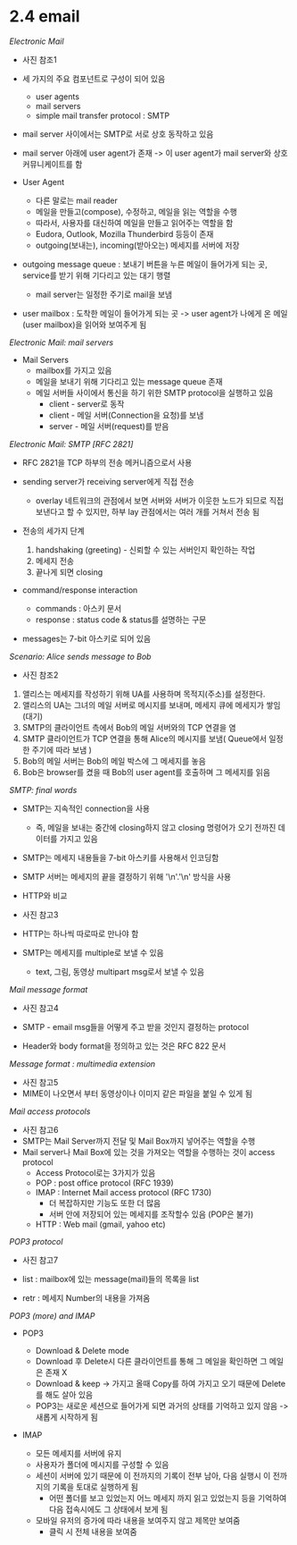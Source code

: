 ﻿# 2.4 email

*Electronic Mail*

* 사진 참조1

* 세 가지의 주요 컴포넌트로 구성이 되어 있음
	* user agents 
	* mail servers
	* simple mail transfer protocol : SMTP

* mail server 사이에서는 SMTP로 서로 상호 동작하고 있음 
* mail server 아래에 user agent가 존재 -> 이 user agent가 mail server와 상호 커뮤니케이트를 함

* User Agent
	* 다른 말로는 mail reader 
	* 메일을 만들고(compose), 수정하고, 메일을 읽는 역할을 수행
	* 따라서, 사용자를 대신하여 메일을 만들고 읽어주는 역할을 함 
	* Eudora, Outlook, Mozilla Thunderbird 등등이 존재
	* outgoing(보내는), incoming(받아오는) 메세지를 서버에 저장 

* outgoing message queue : 보내기 버튼을 누른 메일이 들어가게 되는 곳, service를 받기 위해 기다리고 있는 대기 행렬 
	* mail server는 일정한 주기로 mail을 보냄 
* user mailbox : 도착한 메일이 들어가게 되는 곳 -> user agent가 나에게 온 메일(user mailbox)을 읽어와 보여주게 됨 

*Electronic Mail: mail servers* 

* Mail Servers
	* mailbox를 가지고 있음
	* 메일을 보내기 위해 기다리고 있는 message queue 존재 
	* 메일 서버들 사이에서 통신을 하기 위한 SMTP protocol을 실행하고 있음
		* client - server로 동작
		* client - 메일 서버(Connection을 요청)를 보냄
		* server - 메일 서버(request)를 받음  

*Electronic Mail: SMTP [RFC 2821]*

* RFC 2821을 TCP 하부의 전송 메커니즘으로서 사용 
* sending server가 receiving server에게 직접 전송 
	* overlay 네트워크의 관점에서 보면 서버와 서버가 이웃한 노드가 되므로 직접 보낸다고 할 수 있지만, 하부 lay 관점에서는 여러 개를 거쳐서 전송 됨
* 전송의 세가지 단계 
	1. handshaking (greeting) - 신뢰할 수 있는 서버인지 확인하는 작업 
	2. 메세지 전송
	3. 끝나게 되면 closing 

* command/response interaction
	* commands : 아스키 문서
	* response : status code & status를 설명하는 구문 
* messages는 7-bit 아스키로 되어 있음 

*Scenario: Alice sends message to Bob*

* 사진 참조2

1. 앨리스는 메세지를 작성하기 위해 UA를 사용하며 목적지(주소)를 설정한다. 
2. 앨리스의 UA는 그녀의 메일 서버로 메시지를 보내며, 메세지 큐에 메세지가 쌓임(대기)
3. SMTP의 클라이언트 측에서 Bob의 메일 서버와의 TCP 연결을 염
4. SMTP 클라이언트가 TCP 연결을 통해 Alice의 메시지를 보냄( Queue에서 일정한 주기에 따라 보냄 )
5. Bob의 메일 서버는 Bob의 메일 박스에 그 메세지를 놓음 
6. Bob은 browser를 켰을 때 Bob의 user agent를 호출하며 그 메세지를 읽음 

*SMTP: final words*

* SMTP는 지속적인 connection을 사용 
	* 즉, 메일을 보내는 중간에 closing하지 않고 closing 명령어가 오기 전까진 데이터를 가지고 있음
* SMTP는 메세지 내용들을 7-bit 아스키를 사용해서 인코딩함 
* SMTP 서버는 메세지의 끝을 결정하기 위해 '\n'.'\n' 방식을 사용 
* HTTP와 비교
* 사진 참고3

* HTTP는 하나씩 따로따로 만나야 함 
* SMTP는 메세지를 multiple로 보낼 수 있음
	* text, 그림, 동영상 multipart msg로서 보낼 수 있음 

*Mail message format*

* 사진 참고4

* SMTP - email msg들을 어떻게 주고 받을 것인지 결정하는 protocol
* Header와 body format을 정의하고 있는 것은 RFC 822 문서 

*Message format : multimedia extension*

* 사진 참고5
* MIME이 나오면서 부터 동영상이나 이미지 같은 파일을 붙일 수 있게 됨

*Mail access protocols*

* 사진 참고6
* SMTP는 Mail Server까지 전달 및 Mail Box까지 넣어주는 역할을 수행 
* Mail server나 Mail Box에 있는 것을 가져오는 역할을 수행하는 것이 access protocol 
	* Access Protocol로는 3가지가 있음
	* POP : post office protocol (RFC 1939)
	* IMAP : Internet Mail access protocol (RFC 1730)
		* 더 복잡하지만 기능도 또한 더 많음
		* 서버 안에 저장되어 있는 메세지를 조작할수 있음 (POP은 불가)
	* HTTP : Web mail (gmail, yahoo etc)

*POP3 protocol*

* 사진 참고7

* list : mailbox에 있는 message(mail)들의 목록을 list
* retr : 메세지 Number의 내용을 가져옴

*POP3 (more) and IMAP*

* POP3
	* Download & Delete mode 
	* Download 후 Delete시 다른 클라이언트를 통해 그 메일을 확인하면 그 메일은 존재 X 
	* Download & keep -> 가지고 올때 Copy를 하여 가지고 오기 때문에 Delete를 해도 살아 있음 
	* POP3는 새로운 세션으로 들어가게 되면 과거의 상태를 기억하고 있지 않음 -> 새롭게 시작하게 됨 

* IMAP
	* 모든 메세지를 서버에 유지
	* 사용자가 폴더에 메시지를 구성할 수 있음 
	* 세션이 서버에 있기 때문에 이 전까지의 기록이 전부 남아, 다음 실행시 이 전까지의 기록을 토대로 실행하게 됨 
		* 어떤 폴더를 보고 있었는지 어느 메세지 까지 읽고 있었는지 등을 기억하여 다음 접속시에도 그 상태에서 보게 됨 
	* 모바일 유저의 증가에 따라 내용을 보여주지 않고 제목만 보여줌 
		* 클릭 시 전체 내용을 보여줌 








 